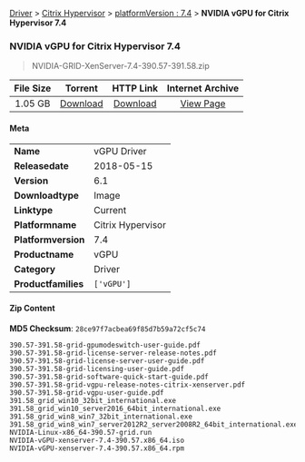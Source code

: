 
[Driver](/README.md)  >  [Citrix Hypervisor](/index/Driver/Citrix_Hypervisor.md)  >  [platformVersion : 7.4](/index/Driver/Citrix_Hypervisor/7.4.md)  >  **NVIDIA vGPU for Citrix Hypervisor 7.4**


###    NVIDIA vGPU for Citrix Hypervisor 7.4

> NVIDIA-GRID-XenServer-7.4-390.57-391.58.zip   


| **File Size** | **Torrent**  | **HTTP Link** | **Internet Archive** |
|:-------------:|:------------:|:-------------:|:--------------------:|
| 1.05 GB |  [Download](https://archive.org/download/nvgpu_NVIDIA-GRID-XenServer-7.4-390.57-391.58.zip/nvgpu_NVIDIA-GRID-XenServer-7.4-390.57-391.58.zip_archive.torrent)       | [Download](https://archive.org/compress/nvgpu_NVIDIA-GRID-XenServer-7.4-390.57-391.58.zip) | [View Page](https://archive.org/details/nvgpu_NVIDIA-GRID-XenServer-7.4-390.57-391.58.zip)       |

#### Meta

<table>
<tr><td><strong>Name</strong></td><td>vGPU Driver</td></tr>
<tr><td><strong>Releasedate</strong></td><td>2018-05-15</td></tr>
<tr><td><strong>Version</strong></td><td>6.1</td></tr>
<tr><td><strong>Downloadtype</strong></td><td>Image</td></tr>
<tr><td><strong>Linktype</strong></td><td>Current</td></tr>
<tr><td><strong>Platformname</strong></td><td>Citrix Hypervisor</td></tr>
<tr><td><strong>Platformversion</strong></td><td>7.4</td></tr>
<tr><td><strong>Productname</strong></td><td>vGPU</td></tr>
<tr><td><strong>Category</strong></td><td>Driver</td></tr>
<tr><td><strong>Productfamilies</strong></td><td><code>['vGPU']</code></td></tr>
</table>

#### Zip Content

**MD5 Checksum**: `28ce97f7acbea69f85d7b59a72cf5c74`

```text
390.57-391.58-grid-gpumodeswitch-user-guide.pdf
390.57-391.58-grid-license-server-release-notes.pdf
390.57-391.58-grid-license-server-user-guide.pdf
390.57-391.58-grid-licensing-user-guide.pdf
390.57-391.58-grid-software-quick-start-guide.pdf
390.57-391.58-grid-vgpu-release-notes-citrix-xenserver.pdf
390.57-391.58-grid-vgpu-user-guide.pdf
391.58_grid_win10_32bit_international.exe
391.58_grid_win10_server2016_64bit_international.exe
391.58_grid_win8_win7_32bit_international.exe
391.58_grid_win8_win7_server2012R2_server2008R2_64bit_international.exe
NVIDIA-Linux-x86_64-390.57-grid.run
NVIDIA-vGPU-xenserver-7.4-390.57.x86_64.iso
NVIDIA-vGPU-xenserver-7.4-390.57.x86_64.rpm
```